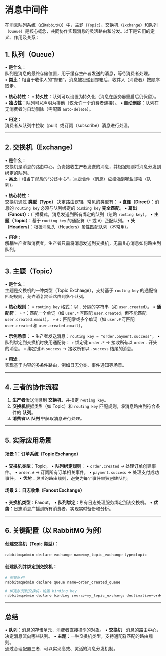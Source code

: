 
# 消息中间件

在消息队列系统（如`RabbitMQ`）中，主题（`Topic`）、交换机（`Exchange`）和队列（`Queue`）是核心概念，共同协作实现消息的灵活路由和分发。以下是它们的定义、作用及关系：

## 1. 队列（Queue）
• **是什么**：  
  队列是消息的最终存储位置，用于缓存生产者发送的消息，等待消费者处理。  
  • **类比**：相当于收件人的“邮箱”，消息被投递到邮箱后，收件人（消费者）按顺序取走。

• **核心特性**：
  • **持久性**：队列可以设置为持久化（消息在服务器重启后仍保留）。
  • **独占性**：队列可以声明为排他（仅允许一个消费者连接）。
  • **自动删除**：队列在无消费者时自动删除（需配置 `auto-delete`）。

• **用途**：  
  消费者从队列中拉取（pull）或订阅（subscribe）消息进行处理。

---

## 2. 交换机（Exchange）
• **是什么**：  
  交换机是消息的路由中心，负责接收生产者发送的消息，并根据规则将消息分发到绑定的队列。  
  • **类比**：相当于邮局的“分拣中心”，决定信件（消息）应投递到哪些邮箱（队列）。

• **核心特性**：  
  交换机通过 **类型（Type）** 决定路由逻辑，常见的类型有：
  • **直连（Direct）**：消息的 `routing key` 必须与队列绑定的 `binding key` **完全匹配**。
  • **扇出（Fanout）**：广播模式，消息发送到所有绑定的队列（忽略 `routing key`）。
  • **主题（Topic）**：基于 `routing key` 的通配符（`*` 或 `#`）匹配队列。
  • **头（Headers）**：根据消息头（Headers）属性匹配队列（不常用）。

• **用途**：  
  解耦生产者和消费者，生产者只需将消息发送到交换机，无需关心消息如何路由到队列。

---

## 3. 主题（Topic）
• **是什么**：  
  主题是交换机的一种类型（Topic Exchange），支持基于 `routing key` 的通配符匹配规则，允许消息灵活路由到多个队列。

• **核心规则**：
  • `routing key` 格式：以 `.` 分隔的字符串（如 `user.created`）。
  • **通配符**：
    ◦ `*`：匹配一个单词（如 `user.*` 可匹配 `user.created`，但不能匹配 `user.created.email`）。
    ◦ `#`：匹配零或多个单词（如 `user.#` 可匹配 `user.created` 和 `user.created.email`）。

• **示例场景**：
  • 生产者发送消息：`routing key = "order.payment.success"`。
  • 队列绑定到交换机时使用通配符：
    ◦ 绑定键 `order.*` → 接收所有以 `order.` 开头的消息。
    ◦ 绑定键 `#.success` → 接收所有以 `.success` 结尾的消息。

• **用途**：  
  实现基于内容的多条件路由，例如日志分类、事件通知等场景。

---

## 4. 三者的协作流程
1. **生产者**发送消息到 **交换机**，并指定 `routing key`。
2. **交换机**根据类型（如 Topic）和 `routing key` 匹配规则，将消息路由到符合条件的 **队列**。
3. **消费者**从 **队列** 中获取消息进行处理。


---

## 5. 实际应用场景
#### 场景 1：订单系统（Topic Exchange）
• **交换机类型**：Topic。
• **队列绑定规则**：
  • `order.created` → 处理订单创建事件。
  • `order.#` → 订阅所有订单相关事件。
  • `payment.success` → 处理支付成功事件。
• **优势**：灵活的路由规则，避免为每个事件单独创建队列。

#### 场景 2：日志收集（Fanout Exchange）
• **交换机类型**：Fanout。
• **队列绑定**：所有日志处理服务绑定到该交换机。
• **优势**：日志消息广播到所有消费者，实现实时备份和分析。

---

## 6. 关键配置（以 RabbitMQ 为例）
#### 创建交换机（Topic 类型）：
```bash
rabbitmqadmin declare exchange name=my_topic_exchange type=topic
```

#### 创建队列并绑定到交换机：
```bash
# 创建队列
rabbitmqadmin declare queue name=order_created_queue

# 绑定队列到交换机，设置 binding key
rabbitmqadmin declare binding source=my_topic_exchange destination=order_created_queue routing_key=order.created
```

---

## 总结
• **队列**：消息的存储单元，消费者直接操作的对象。
• **交换机**：消息的路由中心，决定消息流向哪些队列。
• **主题**：一种交换机类型，支持通配符匹配的路由规则。  
通过合理配置三者，可以实现高效、灵活的消息分发机制。